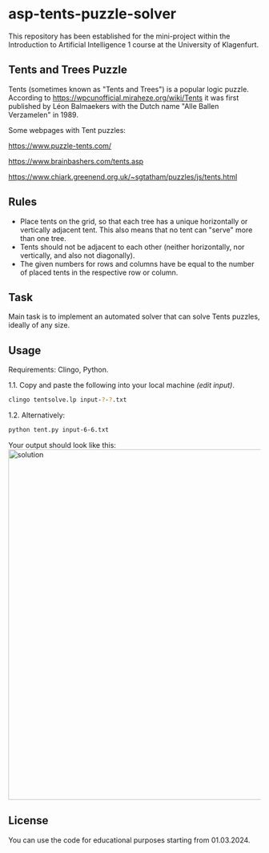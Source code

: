 # asp-tents-puzzle-solver
This repository has been established for the mini-project within the Introduction to Artificial Intelligence 1 course at the University of Klagenfurt.

## Tents and Trees Puzzle

Tents (sometimes known as "Tents and Trees") is a popular logic puzzle. According to https://wpcunofficial.miraheze.org/wiki/Tents it was first published by Léon Balmaekers with the Dutch name "Alle Ballen Verzamelen" in 1989.

Some webpages with Tent puzzles:

https://www.puzzle-tents.com/

https://www.brainbashers.com/tents.asp

https://www.chiark.greenend.org.uk/~sgtatham/puzzles/js/tents.html

## Rules

* Place tents on the grid, so that each tree has a unique horizontally or vertically adjacent tent. This also means that no tent can "serve" more than one tree.
* Tents should not be adjacent to each other (neither horizontally, nor vertically, and also not diagonally).
* The given numbers for rows and columns have be equal to the number of placed tents in the respective row or column.

## Task

Main task is to implement an automated solver that can solve Tents puzzles, ideally of any size.

## Usage 

Requirements: Clingo, Python.

1.1. Copy and paste the following into your local machine _(edit input)_.
```bash
clingo tentsolve.lp input-?-?.txt
```
1.2. Alternatively:
```bash
python tent.py input-6-6.txt
```
Your output should look like this:
<br> <!-- Add a line break -->
<img src="https://github.com/mahmudyusifli/asp-tents-puzzle-solver/assets/60064090/0688dda1-c2a2-4ef4-b587-1e74dfcc1f4d" alt="solution" width="700">

## License

You can use the code for educational purposes starting from 01.03.2024.
